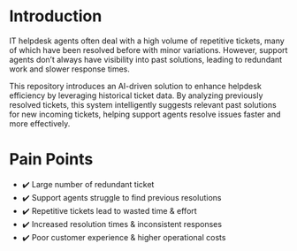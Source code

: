 # Introduction

IT helpdesk agents often deal with a high volume of repetitive tickets, many of which have been resolved before with minor variations. However, support agents don’t always have visibility into past solutions, leading to redundant work and slower response times.

This repository introduces an AI-driven solution to enhance helpdesk efficiency by leveraging historical ticket data. By analyzing previously resolved tickets, this system intelligently suggests relevant past solutions for new incoming tickets, helping support agents resolve issues faster and more effectively.

# Pain Points
- ✔️ Large number of redundant ticket
- ✔️ Support agents struggle to find previous resolutions
- ✔️ Repetitive tickets lead to wasted time & effort
- ✔️ Increased resolution times & inconsistent responses
- ✔️ Poor customer experience & higher operational costs

